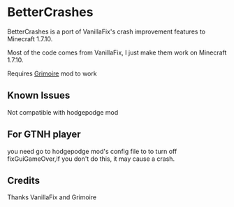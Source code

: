 # BetterCrashes

BetterCrashes is a port of VanillaFix's crash improvement features to Minecraft 1.7.10.

Most of the code comes from VanillaFix, I just make them work on Minecraft 1.7.10.

Requires [Grimoire](https://github.com/CrucibleMC/Grimoire) mod to work

## Known Issues

Not compatible with hodgepodge mod

## For GTNH player

you need go to hodgepodge mod's config file to to turn off fixGuiGameOver,if you don't do this, it may cause a crash.

## Credits
Thanks VanillaFix and Grimoire
